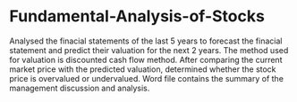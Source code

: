 # Fundamental-Analysis-of-Stocks

Analysed the finacial statements of the last 5 years to forecast the finacial statement and predict their valuation for the next 2 years. The method used for valuation is discounted cash flow method. After comparing the current market price with the predicted valuation, determined whether the stock price is overvalued or undervalued. Word file contains the summary of the management discussion and analysis.
